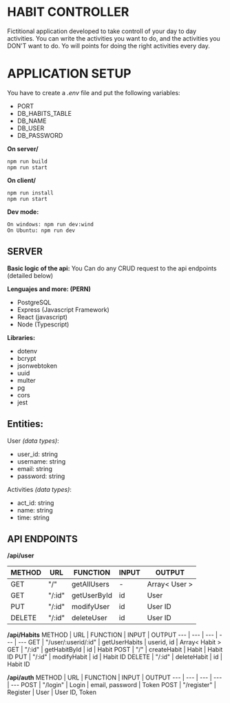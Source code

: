 # HABIT CONTROLLER
Fictitional application developed to take controll of your day to day activities. You can write the activities you want to do, and the activities you DON'T want to do. Yo will points for doing the right activities every day.

# APPLICATION SETUP
You have to create a *.env* file and put the following variables: 
- PORT
- DB_HABITS_TABLE
- DB_NAME
- DB_USER
- DB_PASSWORD

**On server/**
```
npm run build
npm run start
```
**On client/**
```
npm run install
npm run start
```

**Dev mode:**
```
On windows: npm run dev:wind 
On Ubuntu: npm run dev
```

## SERVER

**Basic logic of the api:**
You Can do any CRUD request to the api endpoints (detailed below)

**Lenguajes and more: (PERN)**
- PostgreSQL 
- Express (Javascript Framework)
- React (javascript)
- Node (Typescript)

**Libraries:**
- dotenv
- bcrypt
- jsonwebtoken
- uuid
- multer
- pg
- cors
- jest

## Entities: 

User *(data types)*:
- user_id: string
- username: string
- email: string
- password: string

Activities *(data types)*:
- act_id: string 
- name: string
- time: string

## API ENDPOINTS

**/api/user**

METHOD | URL | FUNCTION | INPUT | OUTPUT
--- | --- | --- | --- | ---
GET | "/" | getAllUsers | - | Array< User >
GET | "/:id" | getUserById | id | User
PUT | "/:id" | modifyUser | id | User ID
DELETE | "/:id" | deleteUser | id | User ID


**/api/Habits**
METHOD | URL | FUNCTION | INPUT | OUTPUT
--- | --- | --- | --- | ---
GET | "/user/:userid/:id" | getUserHabits | userid, id | Array< Habit >
GET | "/:id" | getHabitById | id | Habit
POST | "/" | createHabit | Habit | Habit ID
PUT | "/:id" | modifyHabit | id | Habit ID
DELETE | "/:id" | deleteHabit | id | Habit ID


**/api/auth**
METHOD | URL | FUNCTION | INPUT | OUTPUT
--- | --- | --- | --- | ---
POST | "/login" | Login | email, password | Token
POST | "/register" | Register | User | User ID, Token